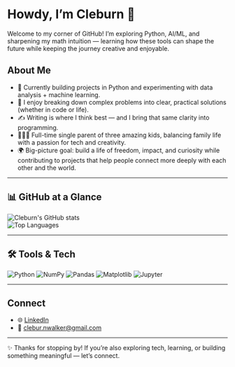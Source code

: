 # Howdy, I’m Cleburn 👋

Welcome to my corner of GitHub! I’m exploring Python, AI/ML, and sharpening my math intuition — learning how these tools can shape the future while keeping the journey creative and enjoyable.

## About Me
- 🚀 Currently building projects in Python and experimenting with data analysis + machine learning.  
- 🧩 I enjoy breaking down complex problems into clear, practical solutions (whether in code or life).  
- ✍️ Writing is where I think best — and I bring that same clarity into programming.  
- 👨‍👧‍👦 Full-time single parent of three amazing kids, balancing family life with a passion for tech and creativity.  
- 🌍 Big-picture goal: build a life of freedom, impact, and curiosity while contributing to projects that help people connect more deeply with each other and the world.  

---

## 📊 GitHub at a Glance
![Cleburn's GitHub stats](https://github-readme-stats.vercel.app/api?username=cleburn&show_icons=true&theme=tokyonight)  
![Top Languages](https://github-readme-stats.vercel.app/api/top-langs/?username=cleburn&layout=compact&theme=tokyonight)

---

## 🛠️ Tools & Tech
![Python](https://img.shields.io/badge/Python-3776AB?style=for-the-badge&logo=python&logoColor=white)
![NumPy](https://img.shields.io/badge/Numpy-013243?style=for-the-badge&logo=numpy&logoColor=white)
![Pandas](https://img.shields.io/badge/Pandas-150458?style=for-the-badge&logo=pandas&logoColor=white)
![Matplotlib](https://img.shields.io/badge/Matplotlib-004C99?style=for-the-badge&logo=plotly&logoColor=white)
![Jupyter](https://img.shields.io/badge/Jupyter-F37626?style=for-the-badge&logo=jupyter&logoColor=white)

---

## Connect
- 🌐 [LinkedIn](https://www.linkedin.com/)  
- 📧 clebur.nwalker@gmail.com  

---
✨ Thanks for stopping by! If you’re also exploring tech, learning, or building something meaningful — let’s connect.
